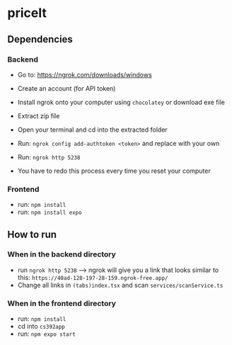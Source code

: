 # priceIt

## Dependencies
### Backend
- Go to: https://ngrok.com/downloads/windows
- Create an account (for API token)
- Install ngrok onto your computer using `chocolatey` or download exe file
-  Extract zip file
-  Open your terminal and cd into the extracted folder
-  Run: `ngrok config add-authtoken <token>` and replace <token> with your own
-  Run: `ngrok http 5238`

- You have to redo this process every time you reset your computer

### Frontend
- run: `npm install`
- run: `npm install expo`

## How to run
### When in the backend directory
- run `ngrok http 5238` --> ngrok will give you a link that looks similar to this: `https://40ad-128-197-28-159.ngrok-free.app/`
- Change all links in `(tabs)index.tsx` and scan `services/scanService.ts`

### When in the frontend directory
- run: `npm install`
- cd into `cs392app`
- run: `npm expo start`
